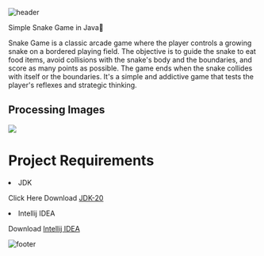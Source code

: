 ![header](https://capsule-render.vercel.app/api?type=Waving&color=auto&animation=fadeIn&height=160&section=header&text=Snake%20Game&fontSize=60)

Simple Snake Game in Java🐍

Snake Game is a classic arcade game where the player controls a growing snake on a bordered playing field. The objective is to guide the snake to eat food items, avoid collisions with the snake's body and the boundaries, and score as many points as possible. The game ends when the snake collides with itself or the boundaries. It's a simple and addictive game that tests the player's reflexes and strategic thinking.

<h2>Processing Images</h2>
  <body>
<img src="/Figure_1.png">
    </body>

# Project Requirements
<li>JDK <br>
     
  Click Here Download [JDK-20](https://download.oracle.com/java/20/latest/jdk-20_windows-x64_bin.exe (sha256))
    
</body>
  <li>Intellij IDEA<br>
  
  
  Download [Intellij IDEA](https://www.jetbrains.com/idea/download/?var=1&section=windows)
    
</body>
    
    
  ![footer](https://capsule-render.vercel.app/api?type=Waving&color=auto&animation=fadeIn&height=160&section=footer)
    
</body>

